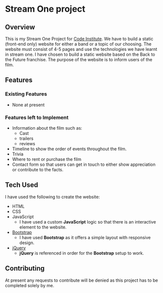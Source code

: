 # Stream One project

## Overview

This is my Stream One Project for [Code Institute](http://codeinstitute.net). We have to build a static (front-end only) website for either a band or a topic of our choosing.
The website must consist of 4-5 pages and use the technologies we have learnt in stream one.
I have chosen to build a static website based on the Back to the Future franchise. The purpose of the website is to inform users of the film.

## Features

### Existing Features
- None at present

### Features left to Implement
- Information about the film such as:
	- Cast
	- trailers
	- reviews
- Timeline to show the order of events throughout the film.
- Trivia
- Where to rent or purchase the film
- Contact form so that users can get in touch to either show appreciation or contribute to the facts.

## Tech Used

I have used the following to create the website:
- HTML
- CSS
- JavaScript
	- I have used a custom **JavaScript** logic so that there is an interactive element to the website.
- [Bootstrap](http://getbootstrap.com/)
	- I have used **Bootstrap** as it offers a simple layout with responsive design.
- [jQuery](http://code.jquery.com/)
	- **jQuery** is referenced in order for the **Bootstrap** setup to work.

## Contributing
At present any requests to contribute will be denied as this project has to be completed solely by me.